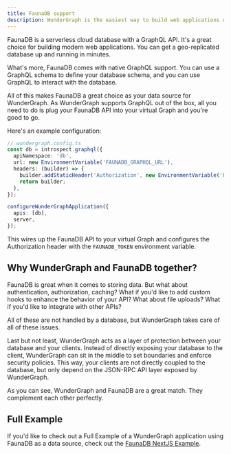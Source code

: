 ```yaml
---
title: FaunaDB support
description: WunderGraph is the easiest way to build web applications on top of FaunaDB.
---
```


FaunaDB is a serverless cloud database with a GraphQL API.
It's a great choice for building modern web applications.
You can get a geo-replicated database up and running in minutes.

What's more, FaunaDB comes with native GraphQL support.
You can use a GraphQL schema to define your database schema,
and you can use GraphQL to interact with the database.

All of this makes FaunaDB a great choice as your data source for WunderGraph.
As WunderGraph supports GraphQL out of the box,
all you need to do is plug your FaunaDB API into your virtual Graph and you're good to go.

Here's an example configuration:

```typescript
// wundergraph.config.ts
const db = introspect.graphql({
  apiNamespace: 'db',
  url: new EnvironmentVariable('FAUNADB_GRAPHQL_URL'),
  headers: (builder) => {
    builder.addStaticHeader('Authorization', new EnvironmentVariable('FAUNADB_TOKEN'));
    return builder;
  },
});

configureWunderGraphApplication({
  apis: [db],
  server,
});
```

This wires up the FaunaDB API to your virtual Graph and configures the Authorization header with the `FAUNADB_TOKEN` environment variable.

## Why WunderGraph and FaunaDB together?

FaunaDB is great when it comes to storing data.
But what about authentication, authorization, caching?
What if you'd like to add custom hooks to enhance the behavior of your API?
What about file uploads?
What if you'd like to integrate with other APIs?

All of these are not handled by a database,
but WunderGraph takes care of all of these issues.

Last but not least,
WunderGraph acts as a layer of protection between your database and your clients.
Instead of directly exposing your database to the client,
WunderGraph can sit in the middle to set boundaries and enforce security policies.
This way, your clients are not directly coupled to the database,
but only depend on the JSON-RPC API layer exposed by WunderGraph.

As you can see,
WunderGraph and FaunaDB are a great match.
They complement each other perfectly.

## Full Example

If you'd like to check out a Full Example of a WunderGraph application using FaunaDB as a data source,
check out the [FaunaDB NextJS Example](https://github.com/wundergraph/wundergraph/tree/main/examples/faunadb-nextjs).
